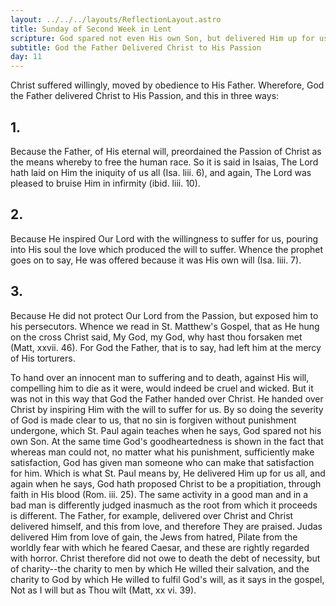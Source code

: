 ```yaml
---
layout: ../../../layouts/ReflectionLayout.astro
title: Sunday of Second Week in Lent
scripture: God spared not even His own Son, but delivered Him up for us all.--Rom. viii. 32.
subtitle: God the Father Delivered Christ to His Passion
day: 11
---
```


Christ suffered willingly, moved by obedience to His Father. Wherefore, God the Father delivered Christ to His Passion, and this in three ways:

## 1.

Because the Father, of His eternal will, preordained the Passion of Christ as the means whereby to free the human race. So it is said in Isaias, The Lord hath laid on Him the iniquity of us all (Isa. liii. 6), and again, The Lord was pleased to bruise Him in infirmity (ibid. liii. 10).

## 2.

Because He inspired Our Lord with the willingness to suffer for us, pouring into His soul the love which produced the will to suffer. Whence the prophet goes on to say, He was offered because it was His own will (Isa. liii. 7).

## 3.

Because He did not protect Our Lord from the Passion, but exposed him to his persecutors. Whence we read in St. Matthew's Gospel, that as He hung on the cross Christ said, My God, my God, why hast thou forsaken met (Matt, xxvii. 46). For God the Father, that is to say, had left him at the mercy of His torturers.

To hand over an innocent man to suffering and to death, against His will, compelling him to die as it were, would indeed be cruel and wicked. But it was not in this way that God the Father handed over Christ. He handed over Christ by inspiring Him with the will to suffer for us. By so doing the severity of God is made clear to us, that no sin is forgiven without punishment undergone, which St. Paul again teaches when he says, God spared not his own Son. At the same time God's goodheartedness is shown in the fact that whereas man could not, no matter what his punishment, sufficiently make satisfaction, God has given man someone who can make that satisfaction for him. Which is what St. Paul means by, He delivered Him up for us all, and again when he says, God hath proposed Christ to be a propitiation, through faith in His blood (Rom. iii. 25). The same activity in a good man and in a bad man is differently judged inasmuch as the root from which it proceeds is different. The Father, for example, delivered over Christ and Christ delivered himself, and this from love, and therefore They are praised. Judas delivered Him from love of gain, the Jews from hatred, Pilate from the worldly fear with which he feared Caesar, and these are rightly regarded with horror. Christ therefore did not owe to death the debt of necessity, but of charity--the charity to men by which He willed their salvation, and the charity to God by which He willed to fulfil God's will, as it says in the gospel, Not as I will but as Thou wilt (Matt, xx vi. 39).
